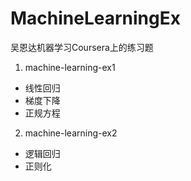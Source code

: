# MachineLearningEx
吴恩达机器学习Coursera上的练习题
1. machine-learning-ex1
- 线性回归
- 梯度下降
- 正规方程
2. machine-learning-ex2
- 逻辑回归
- 正则化

